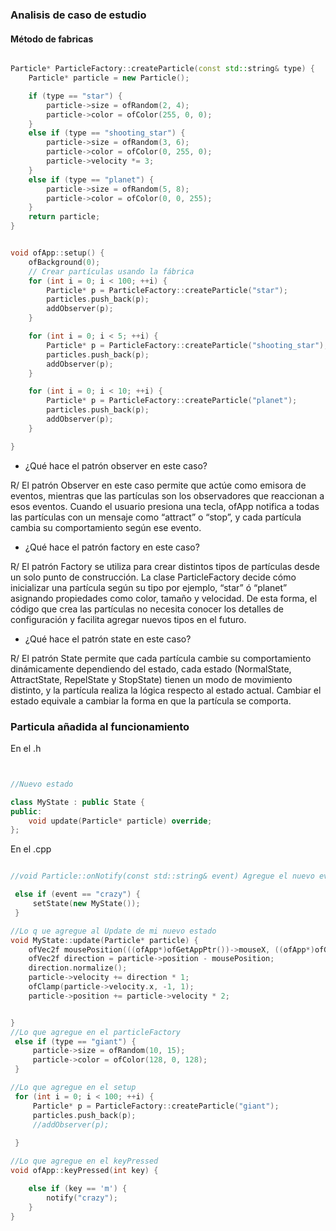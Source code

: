 ### Analisis de caso de estudio


#### Método de fabricas

```cpp

Particle* ParticleFactory::createParticle(const std::string& type) {
    Particle* particle = new Particle();

    if (type == "star") {
        particle->size = ofRandom(2, 4);
        particle->color = ofColor(255, 0, 0);
    }
    else if (type == "shooting_star") {
        particle->size = ofRandom(3, 6);
        particle->color = ofColor(0, 255, 0);
        particle->velocity *= 3;
    }
    else if (type == "planet") {
        particle->size = ofRandom(5, 8);
        particle->color = ofColor(0, 0, 255);
    }
    return particle;
}


void ofApp::setup() {
    ofBackground(0);
    // Crear partículas usando la fábrica
    for (int i = 0; i < 100; ++i) {
        Particle* p = ParticleFactory::createParticle("star");
        particles.push_back(p);
        addObserver(p);
    }

    for (int i = 0; i < 5; ++i) {
        Particle* p = ParticleFactory::createParticle("shooting_star");
        particles.push_back(p);
        addObserver(p);
    }

    for (int i = 0; i < 10; ++i) {
        Particle* p = ParticleFactory::createParticle("planet");
        particles.push_back(p);
        addObserver(p);
    }

}

```

- ¿Qué hace el patrón observer en este caso?

R/ El patrón Observer en este caso permite que actúe como emisora de eventos, mientras que las partículas son los observadores que reaccionan a esos eventos. Cuando el usuario presiona una tecla, ofApp notifica a todas las partículas con un mensaje como “attract” o “stop”, y cada partícula cambia su comportamiento según ese evento. 

- ¿Qué hace el patrón factory en este caso?

R/ El patrón Factory se utiliza para crear distintos tipos de partículas desde un solo punto de construcción. La clase ParticleFactory decide cómo inicializar una partícula según su tipo por ejemplo, “star” ó “planet”  asignando propiedades como color, tamaño y velocidad. De esta forma, el código que crea las partículas no necesita conocer los detalles de configuración y facilita agregar nuevos tipos en el futuro.

- ¿Qué hace el patrón state en este caso?

R/ El patrón State permite que cada partícula cambie su comportamiento dinámicamente dependiendo del estado, cada estado (NormalState, AttractState, RepelState y StopState) tienen un modo de movimiento distinto, y la partícula realiza la lógica respecto al estado actual.  Cambiar el estado equivale a cambiar la forma en que la partícula se comporta.

### Particula añadida al funcionamiento

En el .h

```cpp


//Nuevo estado

class MyState : public State {
public:
    void update(Particle* particle) override;
};

```

En el .cpp

```cpp

//void Particle::onNotify(const std::string& event) Agregue el nuevo evento

 else if (event == "crazy") {
     setState(new MyState());
 }

//Lo q ue agregue al Update de mi nuevo estado
void MyState::update(Particle* particle) {
    ofVec2f mousePosition(((ofApp*)ofGetAppPtr())->mouseX, ((ofApp*)ofGetAppPtr())->mouseY);
    ofVec2f direction = particle->position - mousePosition;
    direction.normalize();
    particle->velocity += direction * 1;
    ofClamp(particle->velocity.x, -1, 1);
    particle->position += particle->velocity * 2;


}
//Lo que agregue en el particleFactory
 else if (type == "giant") {
     particle->size = ofRandom(10, 15);
     particle->color = ofColor(128, 0, 128);
 }

//Lo que agregue en el setup
 for (int i = 0; i < 100; ++i) {
     Particle* p = ParticleFactory::createParticle("giant");
     particles.push_back(p);
     //addObserver(p);
    
 }

//Lo que agregue en el keyPressed
void ofApp::keyPressed(int key) {

    else if (key == 'm') {
        notify("crazy");
    }
}


```